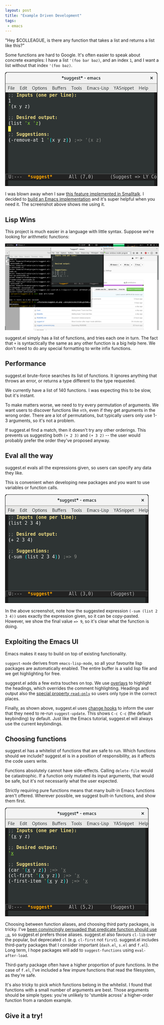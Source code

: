 ```yaml
--- 
layout: post
title: "Example Driven Development"
tags:
 - emacs
---
```


"Hey $COLLEAGUE, is there any function that takes a list and returns a
list like this?"

Some functions are hard to Google. It's often easier to speak about
concrete examples: I have a list `'(foo bar baz)`, and an index `1`,
and I want a list without that index `'(foo baz)`.

<img src="/assets/suggest_el.png">

I was blown away when I saw
[this feature implemented in Smalltalk](https://www.youtube.com/watch?v=HOuZyOKa91o#t=5m05s). I
decided to
[build an Emacs implementation](https://github.com/Wilfred/suggest.el)
and it's super helpful when you need it. The screenshot above shows me
using it.

## Lisp Wins

This project is much easier in a language with little syntax. Suppose
we're looking for arithmetic functions:

<img src="/assets/suggest_numeric.png">

suggest.el simply has a list of functions, and tries each one in
turn. The fact that `+` is syntactically the same as any other
function is a big help here. We don't need to do any special
formatting to write infix functions.

## Performance

suggest.el brute-force searches its list of functions. It ignores
anything that throws an error, or returns a type different to the type
requested.

We currently have a list of 140 functions. I was expecting this to be
slow, but it's instant.

To make matters worse, we need to try every permutation of
arguments. We want users to discover functions like `nth`, even if
they get arguments in the wrong order. There are a lot of
permutations, but typically users only use 1-3 arguments, so it's not
a problem.

If suggest.el find a match, then it doesn't try any other
orderings. This prevents us suggesting both `(+ 2 3)` and `(+ 3 2)` --
the user would probably prefer the order they've proposed anyway.

## Eval all the way

suggest.el evals all the expressions given, so users can specify any
data they like.

This is convenient when developing new packages and you want to use
variables or function calls.

<img src="/assets/suggest_eval.png">

In the above screenshot, note how the suggested expression `(-sum
(list 2 3 4))` uses exactly the expression given, so it can be
copy-pasted. However, we show the final value `=> 9`, so it's clear
what the function is doing.

## Exploiting the Emacs UI

Emacs makes it easy to build on top of existing functionality.

`suggest-mode` derives from `emacs-lisp-mode`, so all your favourite
lisp packages are automatically enabled. The entire buffer is a valid
lisp file and we get highlighting for free.

suggest.el adds a few extra touches on top. We use
[overlays](https://www.gnu.org/software/emacs/manual/html_node/elisp/Overlays.html)
to highlight the headings, which overrides the comment
highlighting. Headings and output also the
[special property `read-only`](https://www.gnu.org/software/emacs/manual/html_node/elisp/Special-Properties.html#Special-Properties)
so users only type in the correct places.

Finally, as shown above, suggest.el uses
[change hooks](https://www.gnu.org/software/emacs/manual/html_node/elisp/Change-Hooks.html)
to inform the user that they need to re-run `suggest-update`. This
shows `C-c C-c` (the default keybinding) by default. Just like the
Emacs tutorial, suggest.el will always use the current keybindings.

## Choosing functions

suggest.el has a whitelist of functions that are safe to run. Which
functions should we include? suggest.el is in a position of
responsibility, as it affects the code users write.

Functions absolutely cannot have side-effects. Calling `delete-file`
would be catastrophic. If a function only mutated its input arguments,
that would be safe, but it's not necessarily what the user expected.

Strictly requiring pure functions means that many built-in Emacs
functions aren't offered. Wherever possible, we suggest built-in
functions, and show them first.

<img src="/assets/suggest_aliases.png">

Choosing between function aliases, and choosing third party packages,
is tricky. I've
[been convincingly persuaded that predicate function should use `-p`](https://github.com/bbatsov/projectile/pull/291#issuecomment-38379199),
so suggest.el prefers those aliases. suggest.el also favours `cl-lib`
over the popular, but deprecated `cl` (e.g. `cl-first` not
`first`). suggest.el includes third-party packages that I consider
important (`dash.el`, `s.el` and `f.el`). Long term, I hope packages
will add to `suggest-functions` using `eval-after-load`.

Third-party package often have a higher proportion of pure
functions. In the case of `f.el`, I've included a few impure functions
that read the filesystem, as they're safe.

It's also tricky to pick *which* functions belong in the whitelist. I
found that functions with a small number of arguments are best. Those
arguments should be simple types: you're unlikely to 'stumble across' a
higher-order function from a random example.

## Give it a try!
